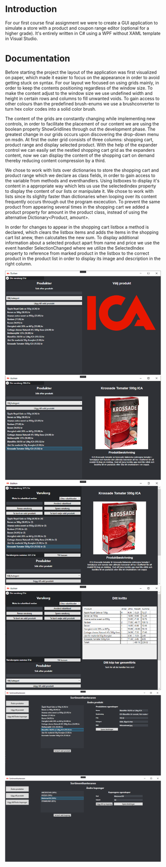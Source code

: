 # Introduction
For our first course final assignment we were to create a GUI application to simulate a store with a product and coupon range editor (optional for a higher grade). 
It's entirely written in C# using a WPF without XAML template in Visual Studio.

# Documentation
Before starting the project the layout of the application was first visualized on paper, which made it easier to focus on the appearance in order to avoid getting stuck on syntax.
For our layout we focused on using grids mainly, in order to keep the contents positioning regardless of the window size.
To make the content adjust to the window size we use undefined width and height in certain rows and columns to fill unwanted voids. 
To gain access to other colours than the predefined brush-enums we use a brushconverter to turn hex color codes into a solid color brush.

The content of the grids are constantly changing while implementing new controls, in order to facilitate the placement of our content we are using the boolean property ShowGridlines through out the development phase.
The greatest change in our grids occurs upon discovering the drop-down menu on msdn.
At first the outer grid consists of three columns: shopping cart, product range and display selected product.
With the help of the expander control we can easily set the nestled shopping cart grid as the expanders content, now we can display the content of the shopping cart on demand thereby reducing content compression by a third.

We chose to work with lists over dictionaries to store the shopping cart and product range which we declare as class fields, in order to gain access to the variable from methods and eventhandlers.
Using listboxes to display it's content in a appropriate way which lets us use the selectedindex property to display the content of our lists or manipulate it.
We chose to work with lists since its slighlty faster than dictionaries when looping over its content frequently occurs through out the program excecution.
To prevent the same product from appearing several times in the shopping cart we added a product property for amount in the product class, instead of using the alternative Dictionary<Product, amount>.

In order for changes to appear in the shopping cart listbox a method is declared, which clears the listbox items and adds the items in the shopping cart list anew, then calcutaltes the new sum.
To display additional information about a selected product apart from name and price we use the event handler SelectionChanged where we utilize the SelectedIndex property to reference from marked product in the listbox to the correct product in the product list in order to display its image and description in the right column.

![](https://github.com/jonaslindell-th/Projektarbete/blob/master/Screenshots/Startup.png?raw=true)
![](https://github.com/jonaslindell-th/Projektarbete/blob/master/Screenshots/SelectedProduct.png?raw=true)
![](https://github.com/jonaslindell-th/Projektarbete/blob/master/Screenshots/Cart.png?raw=true)
![](https://github.com/jonaslindell-th/Projektarbete/blob/master/Screenshots/Checkout.png?raw=true)
![](https://github.com/jonaslindell-th/Projektarbete/blob/master/Screenshots/EditProduct.png?raw=true)
![](https://github.com/jonaslindell-th/Projektarbete/blob/master/Screenshots/EditCoupon.png?raw=true)
